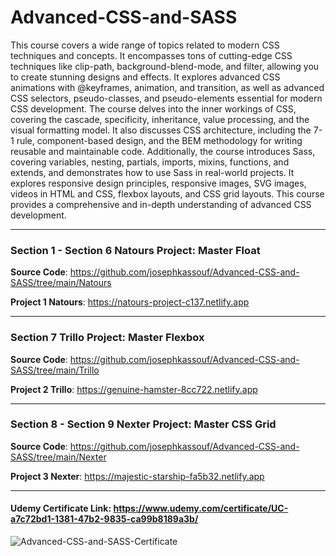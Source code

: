 # Advanced-CSS-and-SASS
This course covers a wide range of topics related to modern CSS techniques and concepts. It encompasses tons of cutting-edge CSS techniques like clip-path, background-blend-mode, and filter, allowing you to create stunning designs and effects. It explores advanced CSS animations with @keyframes, animation, and transition, as well as advanced CSS selectors, pseudo-classes, and pseudo-elements essential for modern CSS development. The course delves into the inner workings of CSS, covering the cascade, specificity, inheritance, value processing, and the visual formatting model. It also discusses CSS architecture, including the 7-1 rule, component-based design, and the BEM methodology for writing reusable and maintainable code. Additionally, the course introduces Sass, covering variables, nesting, partials, imports, mixins, functions, and extends, and demonstrates how to use Sass in real-world projects. It explores responsive design principles, responsive images, SVG images, videos in HTML and CSS, flexbox layouts, and CSS grid layouts. This course provides a comprehensive and in-depth understanding of advanced CSS development.

***
### Section 1 - Section 6 Natours Project: Master Float
**Source Code**: https://github.com/josephkassouf/Advanced-CSS-and-SASS/tree/main/Natours  

**Project 1 Natours**: https://natours-project-c137.netlify.app

***
### Section 7 Trillo Project: Master Flexbox
**Source Code**: https://github.com/josephkassouf/Advanced-CSS-and-SASS/tree/main/Trillo

**Project 2 Trillo**: https://genuine-hamster-8cc722.netlify.app

***
### Section 8 - Section 9 Nexter Project: Master CSS Grid
**Source Code**: https://github.com/josephkassouf/Advanced-CSS-and-SASS/tree/main/Nexter

**Project 3 Nexter**: https://majestic-starship-fa5b32.netlify.app
***

#### Udemy Certificate Link: <https://www.udemy.com/certificate/UC-a7c72bd1-1381-47b2-9835-ca99b8189a3b/>

![Advanced-CSS-and-SASS-Certificate](https://udemy-certificate.s3.amazonaws.com/image/UC-a7c72bd1-1381-47b2-9835-ca99b8189a3b.jpg)
